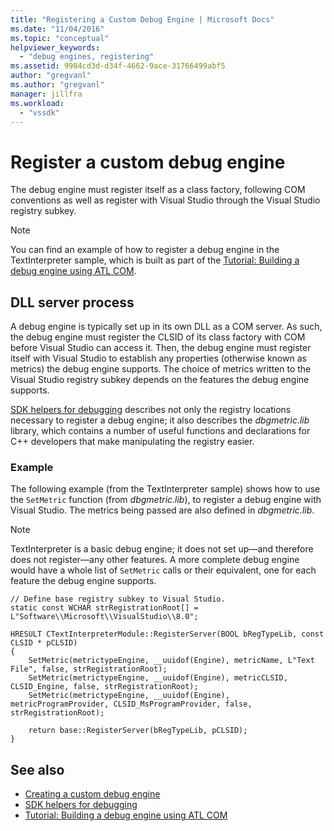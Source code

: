 ```yaml
---
title: "Registering a Custom Debug Engine | Microsoft Docs"
ms.date: "11/04/2016"
ms.topic: "conceptual"
helpviewer_keywords:
  - "debug engines, registering"
ms.assetid: 9984cd3d-d34f-4662-9ace-31766499abf5
author: "gregvanl"
ms.author: "gregvanl"
manager: jillfra
ms.workload:
  - "vssdk"
---
```

# Register a custom debug engine
The debug engine must register itself as a class factory, following COM conventions as well as register with Visual Studio through the Visual Studio registry subkey.

> [!NOTE]
>  You can find an example of how to register a debug engine in the TextInterpreter sample, which is built as part of the [Tutorial: Building a debug engine using ATL COM](https://msdn.microsoft.com/library/9097b71e-1fe7-48f7-bc00-009e25940c24).

## DLL server process
 A debug engine is typically set up in its own DLL as a COM server. As such, the debug engine must register the CLSID of its class factory with COM before Visual Studio can access it. Then, the debug engine must register itself with Visual Studio to establish any properties (otherwise known as metrics) the debug engine supports. The choice of metrics written to the Visual Studio registry subkey depends on the features the debug engine supports.

 [SDK helpers for debugging](../../extensibility/debugger/reference/sdk-helpers-for-debugging.md) describes not only the registry locations necessary to register a debug engine; it also describes the *dbgmetric.lib* library, which contains a number of useful functions and declarations for C++ developers that make manipulating the registry easier.

### Example
 The following example (from the TextInterpreter sample) shows how to use the `SetMetric` function (from *dbgmetric.lib*), to register a debug engine with Visual Studio. The metrics being passed are also defined in *dbgmetric.lib*.

> [!NOTE]
>  TextInterpreter is a basic debug engine; it does not set up—and therefore does not register—any other features. A more complete debug engine would have a whole list of `SetMetric` calls or their equivalent, one for each feature the debug engine supports.

```
// Define base registry subkey to Visual Studio.
static const WCHAR strRegistrationRoot[] = L"Software\\Microsoft\\VisualStudio\\8.0";

HRESULT CTextInterpreterModule::RegisterServer(BOOL bRegTypeLib, const CLSID * pCLSID)
{
    SetMetric(metrictypeEngine, __uuidof(Engine), metricName, L"Text File", false, strRegistrationRoot);
    SetMetric(metrictypeEngine, __uuidof(Engine), metricCLSID, CLSID_Engine, false, strRegistrationRoot);
    SetMetric(metrictypeEngine, __uuidof(Engine), metricProgramProvider, CLSID_MsProgramProvider, false, strRegistrationRoot);

    return base::RegisterServer(bRegTypeLib, pCLSID);
}
```

## See also
- [Creating a custom debug engine](../../extensibility/debugger/creating-a-custom-debug-engine.md)
- [SDK helpers for debugging](../../extensibility/debugger/reference/sdk-helpers-for-debugging.md)
- [Tutorial: Building a debug engine using ATL COM](https://msdn.microsoft.com/library/9097b71e-1fe7-48f7-bc00-009e25940c24)